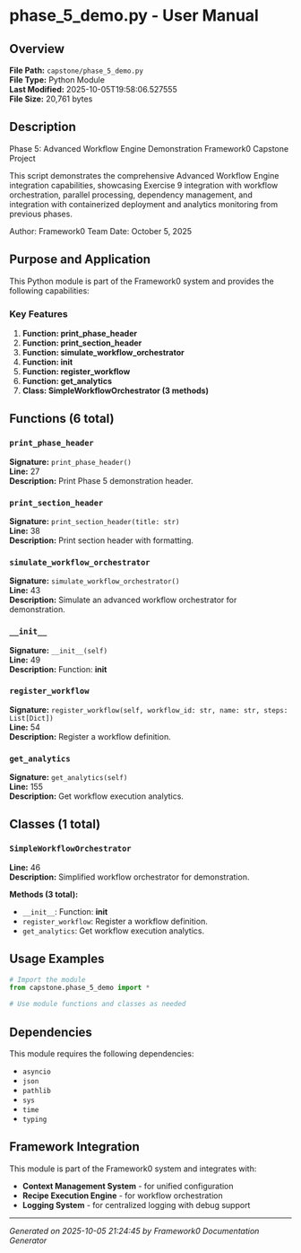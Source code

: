 # phase_5_demo.py - User Manual

## Overview
**File Path:** `capstone/phase_5_demo.py`  
**File Type:** Python Module  
**Last Modified:** 2025-10-05T19:58:06.527555  
**File Size:** 20,761 bytes  

## Description
Phase 5: Advanced Workflow Engine Demonstration
Framework0 Capstone Project

This script demonstrates the comprehensive Advanced Workflow Engine integration
capabilities, showcasing Exercise 9 integration with workflow orchestration,
parallel processing, dependency management, and integration with containerized
deployment and analytics monitoring from previous phases.

Author: Framework0 Team
Date: October 5, 2025

## Purpose and Application
This Python module is part of the Framework0 system and provides the following capabilities:

### Key Features
1. **Function: print_phase_header**
2. **Function: print_section_header**
3. **Function: simulate_workflow_orchestrator**
4. **Function: __init__**
5. **Function: register_workflow**
6. **Function: get_analytics**
7. **Class: SimpleWorkflowOrchestrator (3 methods)**

## Functions (6 total)

### `print_phase_header`

**Signature:** `print_phase_header()`  
**Line:** 27  
**Description:** Print Phase 5 demonstration header.

### `print_section_header`

**Signature:** `print_section_header(title: str)`  
**Line:** 38  
**Description:** Print section header with formatting.

### `simulate_workflow_orchestrator`

**Signature:** `simulate_workflow_orchestrator()`  
**Line:** 43  
**Description:** Simulate an advanced workflow orchestrator for demonstration.

### `__init__`

**Signature:** `__init__(self)`  
**Line:** 49  
**Description:** Function: __init__

### `register_workflow`

**Signature:** `register_workflow(self, workflow_id: str, name: str, steps: List[Dict])`  
**Line:** 54  
**Description:** Register a workflow definition.

### `get_analytics`

**Signature:** `get_analytics(self)`  
**Line:** 155  
**Description:** Get workflow execution analytics.


## Classes (1 total)

### `SimpleWorkflowOrchestrator`

**Line:** 46  
**Description:** Simplified workflow orchestrator for demonstration.

**Methods (3 total):**
- `__init__`: Function: __init__
- `register_workflow`: Register a workflow definition.
- `get_analytics`: Get workflow execution analytics.


## Usage Examples

```python
# Import the module
from capstone.phase_5_demo import *

# Use module functions and classes as needed
```


## Dependencies

This module requires the following dependencies:

- `asyncio`
- `json`
- `pathlib`
- `sys`
- `time`
- `typing`


## Framework Integration

This module is part of the Framework0 system and integrates with:

- **Context Management System** - for unified configuration
- **Recipe Execution Engine** - for workflow orchestration
- **Logging System** - for centralized logging with debug support


---
*Generated on 2025-10-05 21:24:45 by Framework0 Documentation Generator*
